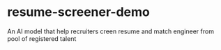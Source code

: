 # resume-screener-demo
An AI model that help recruiters creen resume and match engineer from pool of registered talent
